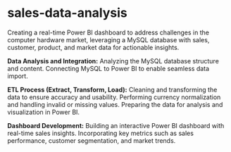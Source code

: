 # sales-data-analysis
Creating a real-time Power BI dashboard to address challenges in the computer hardware market, leveraging a MySQL database with sales, customer, product, and market data for actionable insights.

<b>Data Analysis and Integration:</b>
Analyzing the MySQL database structure and content.
Connecting MySQL to Power BI to enable seamless data import.

<b>ETL Process (Extract, Transform, Load):</b>
Cleaning and transforming the data to ensure accuracy and usability.
Performing currency normalization and handling invalid or missing values.
Preparing the data for analysis and visualization in Power BI.

<b>Dashboard Development:</b>
Building an interactive Power BI dashboard with real-time sales insights.
Incorporating key metrics such as sales performance, customer segmentation, and market trends.
